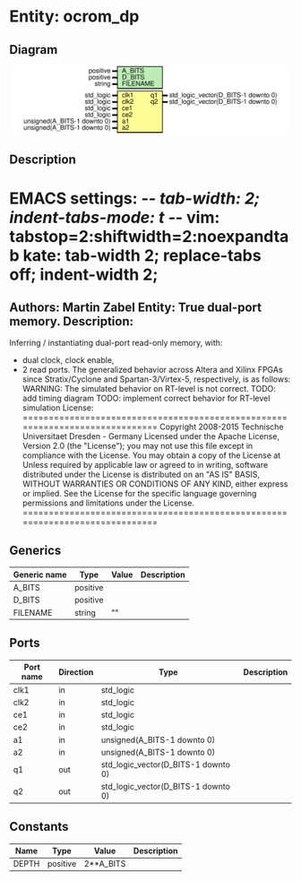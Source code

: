 # Entity: ocrom_dp

## Diagram

![Diagram](ocrom_dp.svg "Diagram")
## Description

EMACS settings: -*-  tab-width: 2; indent-tabs-mode: t -*-
vim: tabstop=2:shiftwidth=2:noexpandtab
kate: tab-width 2; replace-tabs off; indent-width 2;
=============================================================================
Authors:				 	Martin Zabel
Entity:				 	True dual-port memory.
Description:
-------------------------------------
Inferring / instantiating dual-port read-only memory, with:
* dual clock, clock enable,
* 2 read ports.
The generalized behavior across Altera and Xilinx FPGAs since
Stratix/Cyclone and Spartan-3/Virtex-5, respectively, is as follows:
WARNING: The simulated behavior on RT-level is not correct.
TODO: add timing diagram
TODO: implement correct behavior for RT-level simulation
License:
=============================================================================
Copyright 2008-2015 Technische Universitaet Dresden - Germany
Licensed under the Apache License, Version 2.0 (the "License");
you may not use this file except in compliance with the License.
You may obtain a copy of the License at
Unless required by applicable law or agreed to in writing, software
distributed under the License is distributed on an "AS IS" BASIS,
WITHOUT WARRANTIES OR CONDITIONS OF ANY KIND, either express or implied.
See the License for the specific language governing permissions and
limitations under the License.
=============================================================================
## Generics

| Generic name | Type     | Value | Description |
| ------------ | -------- | ----- | ----------- |
| A_BITS       | positive |       |             |
| D_BITS       | positive |       |             |
| FILENAME     | string   | ""    |             |
## Ports

| Port name | Direction | Type                                | Description |
| --------- | --------- | ----------------------------------- | ----------- |
| clk1      | in        | std_logic                           |             |
| clk2      | in        | std_logic                           |             |
| ce1       | in        | std_logic                           |             |
| ce2       | in        | std_logic                           |             |
| a1        | in        | unsigned(A_BITS-1 downto 0)         |             |
| a2        | in        | unsigned(A_BITS-1 downto 0)         |             |
| q1        | out       | std_logic_vector(D_BITS-1 downto 0) |             |
| q2        | out       | std_logic_vector(D_BITS-1 downto 0) |             |
## Constants

| Name  | Type     | Value      | Description |
| ----- | -------- | ---------- | ----------- |
| DEPTH | positive |  2**A_BITS |             |
